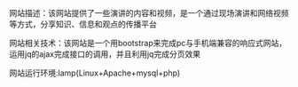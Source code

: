 网站描述：该网站提供了一些演讲的内容和视频，是一个通过现场演讲和网络视频等方式，分享知识、信息和观点的传播平台

网站相关技术：该网站是一个用bootstrap来完成pc与手机端兼容的响应式网站，运用jq的ajax完成接口的调用，并且利用jq完成分页效果

网站运行环境:lamp(Linux+Apache+mysql+php)